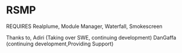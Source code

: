 # RSMP
REQUIRES Realplume, Module Manager, Waterfall, Smokescreen

Thanks to, 
Adiri (Taking over SWE, continuing development)
DanGaffa (continuing development,Providing Support)


